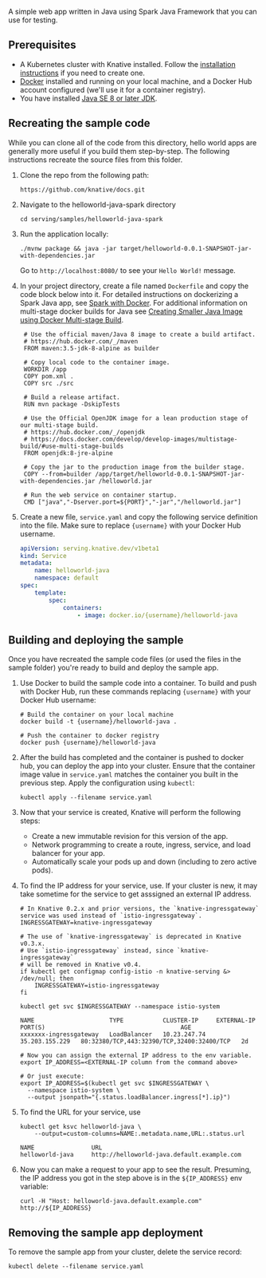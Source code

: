 A simple web app written in Java using Spark Java Framework that you can use for
testing.

## Prerequisites

-   A Kubernetes cluster with Knative installed. Follow the
    [installation instructions](https://github.com/knative/docs/blob/master/install/README.md)
    if you need to create one.
-   [Docker](https://www.docker.com) installed and running on your local
    machine, and a Docker Hub account configured (we'll use it for a container
    registry).
-   You have installed
    [Java SE 8 or later JDK](http://www.oracle.com/technetwork/java/javase/downloads/index.html).

## Recreating the sample code

While you can clone all of the code from this directory, hello world apps are
generally more useful if you build them step-by-step. The following instructions
recreate the source files from this folder.

1. Clone the repo from the following path:

    ```shell
    https://github.com/knative/docs.git
    ```

2. Navigate to the helloworld-java-spark directory

    ```shell
    cd serving/samples/helloworld-java-spark
    ```

3. Run the application locally:

    ```shell
    ./mvnw package && java -jar target/helloworld-0.0.1-SNAPSHOT-jar-with-dependencies.jar
    ```

    Go to `http://localhost:8080/` to see your `Hello World!` message.

4. In your project directory, create a file named `Dockerfile` and copy the code
   block below into it. For detailed instructions on dockerizing a Spark Java
   app, see [Spark with Docker](http://sparkjava.com/tutorials/docker). For
   additional information on multi-stage docker builds for Java see
   [Creating Smaller Java Image using Docker Multi-stage Build](http://blog.arungupta.me/smaller-java-image-docker-multi-stage-build/).

    ```docker
     # Use the official maven/Java 8 image to create a build artifact.
     # https://hub.docker.com/_/maven
     FROM maven:3.5-jdk-8-alpine as builder

     # Copy local code to the container image.
     WORKDIR /app
     COPY pom.xml .
     COPY src ./src

     # Build a release artifact.
     RUN mvn package -DskipTests

     # Use the Official OpenJDK image for a lean production stage of our multi-stage build.
     # https://hub.docker.com/_/openjdk
     # https://docs.docker.com/develop/develop-images/multistage-build/#use-multi-stage-builds
     FROM openjdk:8-jre-alpine

     # Copy the jar to the production image from the builder stage.
     COPY --from=builder /app/target/helloworld-0.0.1-SNAPSHOT-jar-with-dependencies.jar /helloworld.jar

     # Run the web service on container startup.
     CMD ["java","-Dserver.port=${PORT}","-jar","/helloworld.jar"]
    ```

5. Create a new file, `service.yaml` and copy the following service definition
   into the file. Make sure to replace `{username}` with your Docker Hub
   username.

    ```yaml
    apiVersion: serving.knative.dev/v1beta1
    kind: Service
    metadata:
        name: helloworld-java
        namespace: default
    spec:
        template:
            spec:
                containers:
                    - image: docker.io/{username}/helloworld-java
    ```

## Building and deploying the sample

Once you have recreated the sample code files (or used the files in the sample
folder) you're ready to build and deploy the sample app.

1. Use Docker to build the sample code into a container. To build and push with
   Docker Hub, run these commands replacing `{username}` with your Docker Hub
   username:

    ```shell
    # Build the container on your local machine
    docker build -t {username}/helloworld-java .

    # Push the container to docker registry
    docker push {username}/helloworld-java
    ```

2. After the build has completed and the container is pushed to docker hub, you
   can deploy the app into your cluster. Ensure that the container image value
   in `service.yaml` matches the container you built in the previous step. Apply
   the configuration using `kubectl`:

    ```shell
    kubectl apply --filename service.yaml
    ```

3. Now that your service is created, Knative will perform the following steps:

    - Create a new immutable revision for this version of the app.
    - Network programming to create a route, ingress, service, and load balancer
      for your app.
    - Automatically scale your pods up and down (including to zero active pods).

4. To find the IP address for your service, use. If your cluster is new, it may
   take sometime for the service to get asssigned an external IP address.

    ```shell
    # In Knative 0.2.x and prior versions, the `knative-ingressgateway` service was used instead of `istio-ingressgateway`.
    INGRESSGATEWAY=knative-ingressgateway

    # The use of `knative-ingressgateway` is deprecated in Knative v0.3.x.
    # Use `istio-ingressgateway` instead, since `knative-ingressgateway`
    # will be removed in Knative v0.4.
    if kubectl get configmap config-istio -n knative-serving &> /dev/null; then
        INGRESSGATEWAY=istio-ingressgateway
    fi

    kubectl get svc $INGRESSGATEWAY --namespace istio-system

    NAME                     TYPE           CLUSTER-IP     EXTERNAL-IP      PORT(S)                                      AGE
    xxxxxxx-ingressgateway   LoadBalancer   10.23.247.74   35.203.155.229   80:32380/TCP,443:32390/TCP,32400:32400/TCP   2d

    # Now you can assign the external IP address to the env variable.
    export IP_ADDRESS=<EXTERNAL-IP column from the command above>

    # Or just execute:
    export IP_ADDRESS=$(kubectl get svc $INGRESSGATEWAY \
      --namespace istio-system \
      --output jsonpath="{.status.loadBalancer.ingress[*].ip}")
    ```

5. To find the URL for your service, use

    ```shell
    kubectl get ksvc helloworld-java \
        --output=custom-columns=NAME:.metadata.name,URL:.status.url

    NAME                URL
    helloworld-java     http://helloworld-java.default.example.com
    ```

6. Now you can make a request to your app to see the result. Presuming, the IP
   address you got in the step above is in the `${IP_ADDRESS}` env variable:

    ```shell
    curl -H "Host: helloworld-java.default.example.com" http://${IP_ADDRESS}
    ```

## Removing the sample app deployment

To remove the sample app from your cluster, delete the service record:

```shell
kubectl delete --filename service.yaml
```
